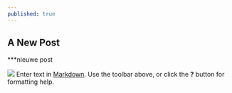 ```yaml
---
published: true
---
```


## A New Post
***nieuwe post

![](/bolle.jpg)
Enter text in [Markdown](http://daringfireball.net/projects/markdown/). Use the toolbar above, or click the **?** button for formatting help.
